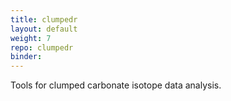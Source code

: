 ```yaml
---
title: clumpedr
layout: default
weight: 7
repo: clumpedr
binder:
---
```


Tools for clumped carbonate isotope data analysis.
